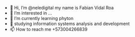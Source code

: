 - 👋 Hi, I’m @neledigital  my name is Fabian Vidal Roa 
- 👀 I’m interested in ...
- 🌱 I’m currently learning phyton
- 💞️ studying information systems analysis and development
- 📫 How to reach me  +573004266839

<!---
neledigital/neledigital is a ✨ special ✨ repository because its `README.md` (this file) appears on your GitHub profile.
You can click the Preview link to take a look at your changes.
--->
